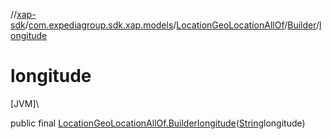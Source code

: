 //[xap-sdk](../../../../index.md)/[com.expediagroup.sdk.xap.models](../../index.md)/[LocationGeoLocationAllOf](../index.md)/[Builder](index.md)/[longitude](longitude.md)

# longitude

[JVM]\

public final [LocationGeoLocationAllOf.Builder](index.md)[longitude](longitude.md)([String](https://docs.oracle.com/javase/8/docs/api/java/lang/String.html)longitude)
